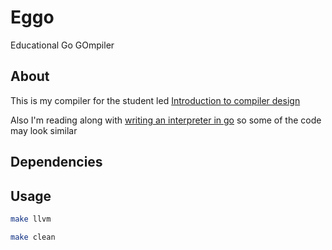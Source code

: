 # Eggo

Educational Go GOmpiler

## About

This is my compiler for the student led [Introduction to compiler design](https://xarkenz.github.io/icd/)

Also I'm reading along with [writing an interpreter in go](https://interpreterbook.com/) so some of the
code may look similar

## Dependencies

## Usage

```bash
make llvm
```

```bash
make clean
```
